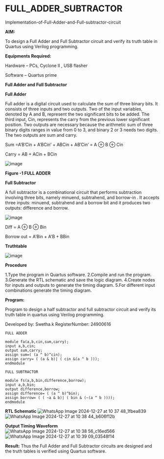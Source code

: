 # FULL_ADDER_SUBTRACTOR

Implementation-of-Full-Adder-and-Full-subtractor-circuit

**AIM:**

To design a Full Adder and Full Subtractor circuit and verify its truth table in Quartus using Verilog programming.

**Equipments Required:**

Hardware – PCs, Cyclone II , USB flasher

Software – Quartus prime

**Full Adder and Full Subtractor**

**Full Adder**

Full adder is a digital circuit used to calculate the sum of three binary bits. It consists of three inputs and two outputs. Two of the input variables, denoted by A and B, represent the two significant bits to be added. The third input, Cin, represents the carry from the previous lower significant position. Two outputs are necessary because the arithmetic sum of three binary digits ranges in value from 0 to 3, and binary 2 or 3 needs two digits. The two outputs are sum and carry.

Sum =A’B’Cin + A’BCin’ + ABCin + AB’Cin’ = A ⊕ B ⊕ Cin 

Carry = AB + ACin + BCin

![image](https://github.com/naavaneetha/FULL_ADDER_SUBTRACTOR/assets/154305477/0f30ba51-5ffb-4198-845f-18e054f675e7)

**Figure -1 FULL ADDER**

**Full Subtractor**

A full subtractor is a combinational circuit that performs subtraction involving three bits, namely minuend, subtrahend, and borrow-in . It accepts three inputs: minuend, subtrahend and a borrow bit and it produces two outputs: difference and borrow.

![image](https://github.com/naavaneetha/FULL_ADDER_SUBTRACTOR/assets/154305477/02b24f51-ab51-4304-9ad6-7b81ffc1ead5)

Diff = A ⊕ B ⊕ Bin 

Borrow out = A'Bin + A'B + BBin

**Truthtable**

![image](https://github.com/user-attachments/assets/6d5c25cf-b189-4536-9a34-902ae2d56766)


**Procedure**

1.Type the program in Quartus software. 2.Compile and run the program. 3.Generate the RTL schematic and save the logic diagram. 4.Create nodes for inputs and outputs to generate the timing diagram. 5.For different input combinations generate the timing diagram.

**Program:**

Program to design a half subtractor and full subtractor circuit and verify its truth table in quartus using Verilog programming.

Developed by:  Swetha.k  RegisterNumber:  24900616
```
FULL ADDER

module fa(a,b,cin,sum,carry);
input a,b,cin;
output sum,carry;
assign sum=( (a ^ b)^cin);
assign carry= ( (a & b)| ( cin &(a ^ b )));
endmodule

FULL SUBTRACTOR

module fs(a,b,bin,difference,borrow);
input a,b,bin;
output difference,borrow;
assign difference= ( (a ^ b)^bin);
assign borrow= ( ( ~a & b)| ( bin & (~(a ^ b ))));
endmodule
```


**RTL Schematic**
![WhatsApp Image 2024-12-27 at 10 37 48_1fbea839](https://github.com/user-attachments/assets/f67eb484-8a31-425a-8280-198d1c470e49)
![WhatsApp Image 2024-12-27 at 10 38 44_b606f12b](https://github.com/user-attachments/assets/a8333b37-387e-4d41-b53d-99a08018c50a)

**Output Timing Waveform**
![WhatsApp Image 2024-12-27 at 10 38 56_c16ed566](https://github.com/user-attachments/assets/1b6e9d84-05aa-406d-a5a9-a24043c94f10)
![WhatsApp Image 2024-12-27 at 10 39 09_03548f14](https://github.com/user-attachments/assets/76dd7c9e-369a-4a1f-8b88-021f383f8816)


**Result:**
Thus the Full Adder and Full Subtractor circuits are designed and the truth tables is verified using Quartus software.



